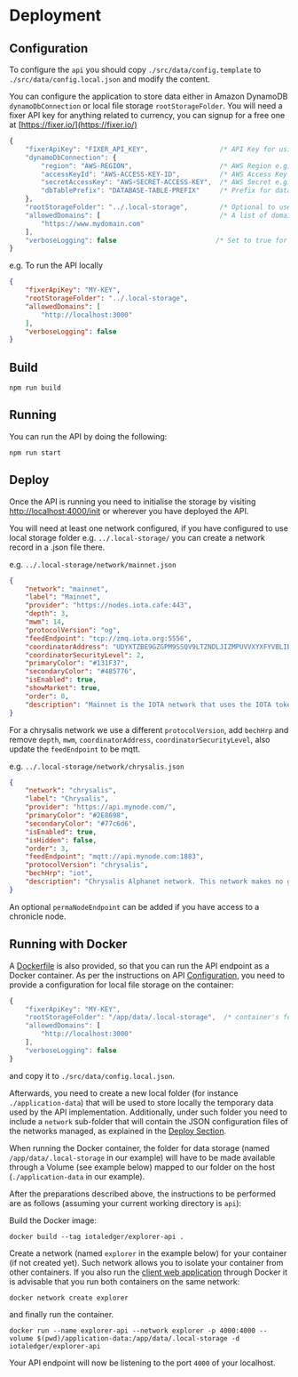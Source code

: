 # Deployment

## Configuration

To configure the `api` you should copy `./src/data/config.template` to `./src/data/config.local.json` and modify the content.

You can configure the application to store data either in Amazon DynamoDB `dynamoDbConnection` or local file storage `rootStorageFolder`. You will need a fixer API key for anything related to currency, you can signup for a free one at [https://fixer.io/](https://fixer.io/)

```js
{
    "fixerApiKey": "FIXER_API_KEY",                  /* API Key for using fixer.io */
    "dynamoDbConnection": {
        "region": "AWS-REGION",                      /* AWS Region e.g. eu-central-1 */
        "accessKeyId": "AWS-ACCESS-KEY-ID",          /* AWS Access Key e.g. AKIAI57SG4YC2ZUCSABC */
        "secretAccessKey": "AWS-SECRET-ACCESS-KEY",  /* AWS Secret e.g. MUo72/UQWgL97QArGt9HVUA */
        "dbTablePrefix": "DATABASE-TABLE-PREFIX"     /* Prefix for database table names e.g. explorer-dev- */
    },
    "rootStorageFolder": "../.local-storage",        /* Optional to use instead of DynamoDB */
    "allowedDomains": [                              /* A list of domains for the cors allow-origin */
        "https://www.mydomain.com"
    ],
    "verboseLogging": false                         /* Set to true for the API to log all its request/responses */
}
```

e.g. To run the API locally

```json
{
    "fixerApiKey": "MY-KEY",
    "rootStorageFolder": "../.local-storage",
    "allowedDomains": [
        "http://localhost:3000"
    ],
    "verboseLogging": false
}
```

## Build

```shell
npm run build
```

## Running

You can run the API by doing the following:

```shell
npm run start
```

## Deploy

Once the API is running you need to initialise the storage by visiting <http://localhost:4000/init> or wherever you have deployed the API.

You will need at least one network configured, if you have configured to use local storage folder e.g. `../.local-storage/` you can create a network record in a .json file there.

e.g. `../.local-storage/network/mainnet.json`

```json
{
    "network": "mainnet",
    "label": "Mainnet",
    "provider": "https://nodes.iota.cafe:443",
    "depth": 3,
    "mwm": 14,
    "protocolVersion": "og",
    "feedEndpoint": "tcp://zmq.iota.org:5556",
    "coordinatorAddress": "UDYXTZBE9GZGPM9SSQV9LTZNDLJIZMPUVVXYXFYVBLIEUHLSEWFTKZZLXYRHHWVQV9MNNX9KZC9D9UZWZ",
    "coordinatorSecurityLevel": 2,
    "primaryColor": "#131F37",
    "secondaryColor": "#485776",
    "isEnabled": true,
    "showMarket": true,
    "order": 0,
    "description": "Mainnet is the IOTA network that uses the IOTA tokens that are traded on cryptocurrency exchanges. This network is the most stable."
}
```

For a chrysalis network we use a different `protocolVersion`, add `bechHrp` and remove `depth`, `mwm`, `coordinatorAddress`, `coordinatorSecurityLevel`, also update the `feedEndpoint` to be mqtt.

e.g. `../.local-storage/network/chrysalis.json`

```json
{
    "network": "chrysalis",
    "label": "Chrysalis",
    "provider": "https://api.mynode.com/",
    "primaryColor": "#2E8698",
    "secondaryColor": "#77c6d6",
    "isEnabled": true,
    "isHidden": false,
    "order": 3,
    "feedEndpoint": "mqtt://api.mynode.com:1883",
    "protocolVersion": "chrysalis",
    "bechHrp": "iot",
    "description": "Chrysalis Alphanet network. This network makes no guarantees of its stability."
}
```

An optional `permaNodeEndpoint` can be added if you have access to a chronicle node.

## Running with Docker

A [Dockerfile](./Dockerfile) is also provided, so that you can run the API endpoint as a Docker container. As per the instructions on API [Configuration](#Configuration), you need to provide a configuration for local file storage on the container:

```js
{
    "fixerApiKey": "MY-KEY",
    "rootStorageFolder": "/app/data/.local-storage",  /* container's folder used for local storage */
    "allowedDomains": [
        "http://localhost:3000"
    ],
    "verboseLogging": false
}
```

and copy it to  `./src/data/config.local.json`. 

Afterwards, you need to create a new local folder (for instance `./application-data`) that will be used to store locally the temporary data used by the API implementation. Additionally, under such folder you need to include a `network` sub-folder that will contain the JSON configuration files of the networks managed, as explained in the [Deploy Section](#Deploy). 

When running the Docker container, the folder for data storage (named `/app/data/.local-storage` in our example) will have to be made available through a Volume (see example below) mapped to our folder on the host (`./application-data` in our example).

After the preparations described above, the instructions to be performed are as follows (assuming your current working directory is `api`):

Build the Docker image:

```shell
docker build --tag iotaledger/explorer-api .
```

Create a network (named `explorer` in the example below) for your container (if not created yet). Such network allows you to isolate your container from other containers. If you also run the [client web application](../client) through Docker it is advisable that you run both containers on the same network: 

```shell
docker network create explorer
```

and finally run the container. 

```shell
docker run --name explorer-api --network explorer -p 4000:4000 --volume $(pwd)/application-data:/app/data/.local-storage -d iotaledger/explorer-api
```

Your API endpoint will now be listening to the port `4000` of your localhost. 
